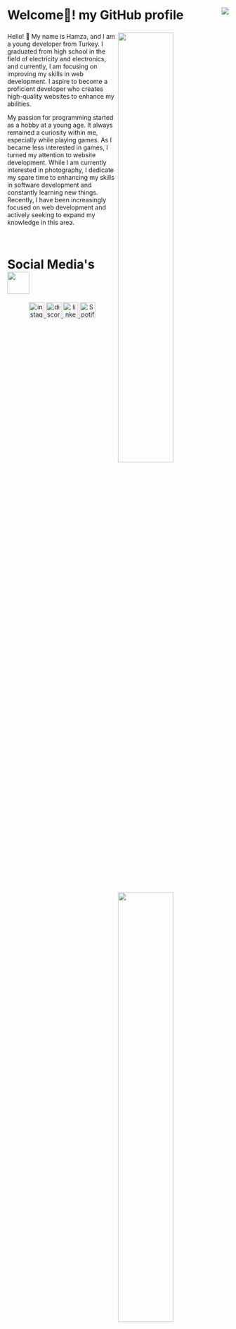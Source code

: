 <h1>Welcome👋! my GitHub profile <img align="right" src="https://komarev.com/ghpvc/?username=siestaxd&&label=PROFILE+VIEWS&color=grey&&style=for-the-badge"/></h1>

###

<img width="50%" align="right" src="https://github-readme-stats.vercel.app/api?username=siestaxd&count_private=true&hide_border=true&show_icons=true&include_all_commits=true&bg_color=0d1117&title_color=FFFFFF&text_color=9f9f9f&icon_color=FFFFFF">
<img width="50%" height="1px" align="right" src="https://i.imgur.com/DkKayja.png">
<img width="50%" align="right" src="https://github-readme-stats.vercel.app/api/top-langs/?username=siestaxd&theme=dark&hide_border=true&layout=compact&bg_color=0d1117&title_color=FFFFFF&text_color=9f9f9f&icon_color=FFFFFF">

Hello! 👋 My name is Hamza, and I am a young developer from Turkey. I graduated from high school in the field of electricity and electronics, and currently, I am focusing on improving my skills in web development. I aspire to become a proficient developer who creates high-quality websites to enhance my abilities.

My passion for programming started as a hobby at a young age. It always remained a curiosity within me, especially while playing games. As I became less interested in games, I turned my attention to website development. While I am currently interested in photography, I dedicate my spare time to enhancing my skills in software development and constantly learning new things. Recently, I have been increasingly focused on web development and actively seeking to expand my knowledge in this area.

<br>
<h1>Social Media's <img height="50" src="https://cdn.discordapp.com/attachments/800009379868180494/1176685126424469524/8374cb05-6cf3-4ce8-afb1-5ba85c003ba6.png?ex=656fc46b&is=655d4f6b&hm=9f7e095af0e7a226104be5521e8c01fc7d2742e6cbb239e30f355c757f4a0e39&"></h1>
<div align="center">
  <a href="https://www.instagram.com/hamzablnn" target="_blank">
    <img src="https://img.shields.io/static/v1?message=hamzablnn&logo=instagram&label=&color=E4405F&logoColor=white&labelColor=&style=for-the-badge" height="35" alt="instagram logo"  />
  </a>
  <a href="https://discord.com/users/572513937010982961" target="_blank">
    <img src="https://img.shields.io/static/v1?message=siestaxd&logo=discord&label=&color=7289DA&logoColor=white&labelColor=&style=for-the-badge" height="35" alt="discord logo"  />
  </a>
  <a href="https://www.linkedin.com/in/hamzabln/" target="_blank">
    <img src="https://img.shields.io/static/v1?message=hamzabln&logo=linkedin&label=&color=0077B5&logoColor=white&labelColor=&style=for-the-badge" height="35" alt="linkedin logo"  />
  </a>
   <a href="https://open.spotify.com/user/2lmyi3bure5ovkwbmgjettom5" target="_blank">
    <img src="https://img.shields.io/badge/Hamza-1ED760?&style=for-the-badge&logo=spotify&logoColor=white" height="35" alt="Spotify logo"  />
  </a>
</div>
